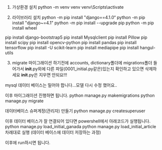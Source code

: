 1. 가상환경 설치
python -m venv venv
venv\Scripts\activate

2. 라이브러리 설치
python -m pip install "django==4.1.0“
python -m pip install "django~=4.1"
python -m pip install --upgrade pip
python -m pip install wheel

pip install django-bootstrap5
pip install Mysqlclient
pip install Pillow
pip install scipy
pip install opencv-python
pip install pandas
pip install tensorflow
pip install -U scikit-learn
pip install mediapipe
pip install hangul-utils

3. migrate
마이그래이션 하기전에 accounts, dictionary폴더에 migrations폴더 들어가서
__init__.py외에 다른 파일(0001_initial.py같은)있는지 확인하고 있으면 삭제하세요
__init__.py은 지우면 안되요!!!

mysql 데이터 베이스는 밀어야 합니다...모델 다시 수정 했어요..

이후 마이그래이션 진행하면 됩니다.
python manage.py makemigrations
python manage.py migrate

데이터베이스 슈퍼계정(관리자) 만들기
python manage.py createsuperuser

이후 데이터 베이스가 잘 연결되어 있다면 powershell에서 아래코드가 실행됩니다.
python manage.py load_initial_ganada
python manage.py load_initial_article
차례대로 실행 (데이터 베이스에 데이터 저장하는 과정)

이후에 run하시면 됩니다.